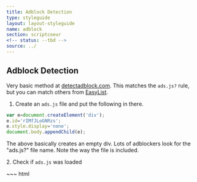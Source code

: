 ```yaml
---
title: Adblock Detection
type: styleguide
layout: layout-styleguide
name: adblock
section: scriptcoeur
<!-- status: --tbd -->
source: ../
---
```


<main markdown="1">



## Adblock Detection

Very basic method at [detectadblock.com](http://www.detectadblock.com/).
This matches the `ads.js?` rule, but you can match others from [EasyList](https://easylist.to/easylist/easylist.txt).



1. Create an `ads.js` file and put the following in there.

~~~ js
var e=document.createElement('div');
e.id='rIMfJLoGNRzs';
e.style.display='none';
document.body.appendChild(e);
~~~

The above basically creates an empty div. Lots of adblockers look for the "ads.js?" file name. Note the way the file is included.

2\. Check if `ads.js` was loaded

<div class="_styleguide-example">
  <div class="_message">
  </div>
  <script src="../javascripts/scriptcoeur/ads.js?" type="text/javascript"></script>
  <script type="text/javascript">

  if(document.getElementById('rIMfJLoGNRzs')){
    console.log('Blocking Ads: No');
    $('._message').addClass('--success').html('You are not blocking ads');
  } else {
    console.log('Blocking Ads: Yes');
    $('._message').addClass('--warning').html('Ads are being blocked');
  }
  </script>
</div>
~~~ html
<div class="_message">
</div>

<script src="../javascripts/scriptcoeur/ads.js?" type="text/javascript"></script>
<script type="text/javascript">

if(document.getElementById('rIMfJLoGNRzs')){
  console.log('Blocking Ads: No');
  $('._message').addClass('--success').html('You are not blocking ads');
} else {
  console.log('Blocking Ads: Yes');
  $('._message').addClass('--warning').html('Ads are being blocked');
}
~~~


</main>



